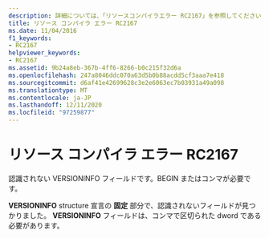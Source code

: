 ```yaml
---
description: 詳細については、「リソースコンパイラエラー RC2167」を参照してください。
title: リソース コンパイラ エラー RC2167
ms.date: 11/04/2016
f1_keywords:
- RC2167
helpviewer_keywords:
- RC2167
ms.assetid: 9b24a8eb-367b-4ff6-8266-b0c215f32d6a
ms.openlocfilehash: 247a8046ddc070a63d5b0b88acdd5cf3aaa7e418
ms.sourcegitcommit: d6af41e42699628c3e2e6063ec7b03931a49a098
ms.translationtype: MT
ms.contentlocale: ja-JP
ms.lasthandoff: 12/11/2020
ms.locfileid: "97259877"
---
```

# <a name="resource-compiler-error-rc2167"></a>リソース コンパイラ エラー RC2167

認識されない VERSIONINFO フィールドです。BEGIN またはコンマが必要です。

**VERSIONINFO** structure 宣言の **固定** 部分で、認識されないフィールドが見つかりました。 **VERSIONINFO** フィールドは、コンマで区切られた dword である必要があります。
